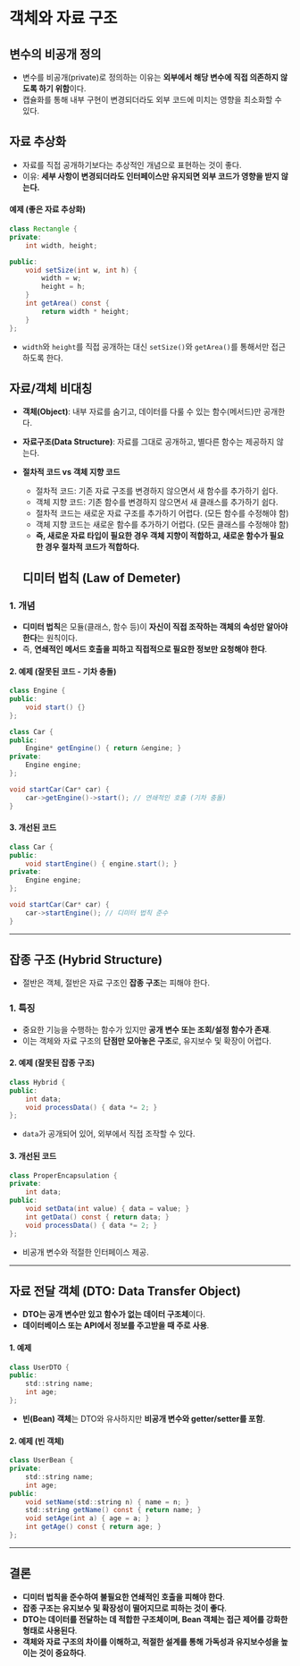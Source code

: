 # 객체와 자료 구조

## 변수의 비공개 정의
- 변수를 비공개(private)로 정의하는 이유는 **외부에서 해당 변수에 직접 의존하지 않도록 하기 위함**이다.
- 캡슐화를 통해 내부 구현이 변경되더라도 외부 코드에 미치는 영향을 최소화할 수 있다.

## 자료 추상화
- 자료를 직접 공개하기보다는 추상적인 개념으로 표현하는 것이 좋다.
- 이유: **세부 사항이 변경되더라도 인터페이스만 유지되면 외부 코드가 영향을 받지 않는다.**

#### 예제 (좋은 자료 추상화)
```java
class Rectangle {
private:
    int width, height;

public:
    void setSize(int w, int h) {
        width = w;
        height = h;
    }
    int getArea() const {
        return width * height;
    }
};
```
- `width`와 `height`를 직접 공개하는 대신 `setSize()`와 `getArea()`를 통해서만 접근하도록 한다.

## 자료/객체 비대칭
- **객체(Object)**: 내부 자료를 숨기고, 데이터를 다룰 수 있는 함수(메서드)만 공개한다.
- **자료구조(Data Structure)**: 자료를 그대로 공개하고, 별다른 함수는 제공하지 않는다.
- **절차적 코드 vs 객체 지향 코드**
  - 절차적 코드: 기존 자료 구조를 변경하지 않으면서 새 함수를 추가하기 쉽다.
  - 객체 지향 코드: 기존 함수를 변경하지 않으면서 새 클래스를 추가하기 쉽다.
  - 절차적 코드는 새로운 자료 구조를 추가하기 어렵다. (모든 함수를 수정해야 함)
  - 객체 지향 코드는 새로운 함수를 추가하기 어렵다. (모든 클래스를 수정해야 함)
  - **즉, 새로운 자료 타입이 필요한 경우 객체 지향이 적합하고, 새로운 함수가 필요한 경우 절차적 코드가 적합하다.**

  ## 디미터 법칙 (Law of Demeter)

### 1. 개념
- **디미터 법칙**은 모듈(클래스, 함수 등)이 **자신이 직접 조작하는 객체의 속성만 알아야 한다**는 원칙이다.
- 즉, **연쇄적인 메서드 호출을 피하고 직접적으로 필요한 정보만 요청해야 한다**.

#### 2. 예제 (잘못된 코드 - 기차 충돌)
```java
class Engine {
public:
    void start() {}
};

class Car {
public:
    Engine* getEngine() { return &engine; }
private:
    Engine engine;
};

void startCar(Car* car) {
    car->getEngine()->start(); // 연쇄적인 호출 (기차 충돌)
}
```
#### 3. 개선된 코드
```java
class Car {
public:
    void startEngine() { engine.start(); }
private:
    Engine engine;
};

void startCar(Car* car) {
    car->startEngine(); // 디미터 법칙 준수
}
```

---

## 잡종 구조 (Hybrid Structure)
- 절반은 객체, 절반은 자료 구조인 **잡종 구조**는 피해야 한다.

### 1. 특징
- 중요한 기능을 수행하는 함수가 있지만 **공개 변수 또는 조회/설정 함수가 존재**.
- 이는 객체와 자료 구조의 **단점만 모아놓은 구조**로, 유지보수 및 확장이 어렵다.

#### 2. 예제 (잘못된 잡종 구조)
```java
class Hybrid {
public:
    int data;
    void processData() { data *= 2; }
};
```
- `data`가 공개되어 있어, 외부에서 직접 조작할 수 있다.

#### 3. 개선된 코드
```java
class ProperEncapsulation {
private:
    int data;
public:
    void setData(int value) { data = value; }
    int getData() const { return data; }
    void processData() { data *= 2; }
};
```
- 비공개 변수와 적절한 인터페이스 제공.

---

## 자료 전달 객체 (DTO: Data Transfer Object)
- **DTO는 공개 변수만 있고 함수가 없는 데이터 구조체**이다.
- **데이터베이스 또는 API에서 정보를 주고받을 때 주로 사용**.

#### 1. 예제
```java
class UserDTO {
public:
    std::string name;
    int age;
};
```

- **빈(Bean) 객체**는 DTO와 유사하지만 **비공개 변수와 getter/setter를 포함**.

#### 2. 예제 (빈 객체)
```java
class UserBean {
private:
    std::string name;
    int age;
public:
    void setName(std::string n) { name = n; }
    std::string getName() const { return name; }
    void setAge(int a) { age = a; }
    int getAge() const { return age; }
};
```

---

## 결론
- **디미터 법칙을 준수하여 불필요한 연쇄적인 호출을 피해야 한다**.
- **잡종 구조는 유지보수 및 확장성이 떨어지므로 피하는 것이 좋다**.
- **DTO는 데이터를 전달하는 데 적합한 구조체이며, Bean 객체는 접근 제어를 강화한 형태로 사용된다**.
- **객체와 자료 구조의 차이를 이해하고, 적절한 설계를 통해 가독성과 유지보수성을 높이는 것이 중요하다**.
